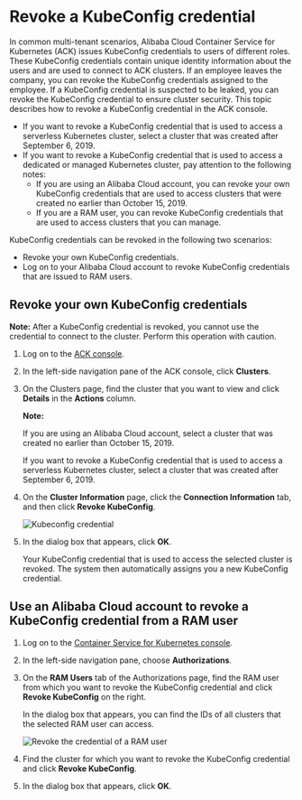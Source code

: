 # Revoke a KubeConfig credential

In common multi-tenant scenarios, Alibaba Cloud Container Service for Kubernetes \(ACK\) issues KubeConfig credentials to users of different roles. These KubeConfig credentials contain unique identity information about the users and are used to connect to ACK clusters. If an employee leaves the company, you can revoke the KubeConfig credentials assigned to the employee. If a KubeConfig credential is suspected to be leaked, you can revoke the KubeConfig credential to ensure cluster security. This topic describes how to revoke a KubeConfig credential in the ACK console.

-   If you want to revoke a KubeConfig credential that is used to access a serverless Kubernetes cluster, select a cluster that was created after September 6, 2019.
-   If you want to revoke a KubeConfig credential that is used to access a dedicated or managed Kubernetes cluster, pay attention to the following notes:
    -   If you are using an Alibaba Cloud account, you can revoke your own KubeConfig credentials that are used to access clusters that were created no earlier than October 15, 2019.
    -   If you are a RAM user, you can revoke KubeConfig credentials that are used to access clusters that you can manage.

KubeConfig credentials can be revoked in the following two scenarios:

-   Revoke your own KubeConfig credentials.
-   Log on to your Alibaba Cloud account to revoke KubeConfig credentials that are issued to RAM users.

## Revoke your own KubeConfig credentials

**Note:** After a KubeConfig credential is revoked, you cannot use the credential to connect to the cluster. Perform this operation with caution.

1.  Log on to the [ACK console](https://cs.console.aliyun.com).

2.  In the left-side navigation pane of the ACK console, click **Clusters**.

3.  On the Clusters page, find the cluster that you want to view and click **Details** in the **Actions** column.

    **Note:**

    If you are using an Alibaba Cloud account, select a cluster that was created no earlier than October 15, 2019.

    If you want to revoke a KubeConfig credential that is used to access a serverless Kubernetes cluster, select a cluster that was created after September 6, 2019.

4.  On the **Cluster Information** page, click the **Connection Information** tab, and then click **Revoke KubeConfig**.

    ![Kubeconfig credential](https://help-static-aliyun-doc.aliyuncs.com/assets/img/en-US/5741979261/p66613.png)

5.  In the dialog box that appears, click **OK**.

    Your KubeConfig credential that is used to access the selected cluster is revoked. The system then automatically assigns you a new KubeConfig credential.


## Use an Alibaba Cloud account to revoke a KubeConfig credential from a RAM user

1.  Log on to the [Container Service for Kubernetes console](https://cs.console.aliyun.com).

2.  In the left-side navigation pane, choose **Authorizations**.

3.  On the **RAM Users** tab of the Authorizations page, find the RAM user from which you want to revoke the KubeConfig credential and click **Revoke KubeConfig** on the right.

    In the dialog box that appears, you can find the IDs of all clusters that the selected RAM user can access.

    ![Revoke the credential of a RAM user](https://help-static-aliyun-doc.aliyuncs.com/assets/img/en-US/5255359951/p66623.png)

4.  Find the cluster for which you want to revoke the KubeConfig credential and click **Revoke KubeConfig**.

5.  In the dialog box that appears, click **OK**.


